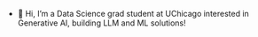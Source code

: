 - 👋 Hi, I’m a Data Science grad student at UChicago interested in Generative AI, building LLM and ML solutions!
